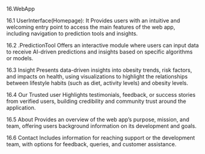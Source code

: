 16.WebApp

16.1 UserInterface(Homepage):
It Provides users with an intuitive and welcoming entry point to access the main features of the web app, including navigation to prediction tools and insights.

16.2 .PredictionTool
Offers an interactive module where users can input data to receive AI-driven predictions and insights based on specific algorithms or models.

16.3 Insight
Presents data-driven insights into obesity trends, risk factors, and impacts on health, using visualizations to highlight the relationships between lifestyle habits (such as diet, activity levels) and obesity levels.

16.4 Our Trusted user
Highlights testimonials, feedback, or success stories from verified users, building credibility and community trust around the application.

16.5 About
Provides an overview of the web app’s purpose, mission, and team, offering users background information on its development and goals.

16.6 Contact
Includes information for reaching support or the development team, with options for feedback, queries, and customer assistance.
